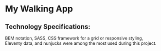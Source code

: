 # My Walking App


## Technology Specifications: 
BEM notation, SASS, CSS framework for a grid or responsive styling, Eleventy data, and nunjucks were among the most used during this project.
